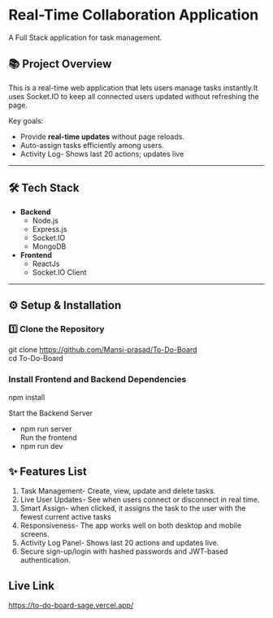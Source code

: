 # Real-Time Collaboration Application  
A Full Stack application for task management.  

## 📚 Project Overview  
This is a real-time web application that lets users manage tasks instantly.It uses Socket.IO to keep all connected users updated without refreshing the page.  

Key goals:
- Provide **real-time updates** without page reloads.  
- Auto-assign tasks efficiently among users.
- Activity Log- Shows last 20 actions; updates live
---

## 🛠️ Tech Stack

- **Backend**
  - Node.js
  - Express.js
  - Socket.IO
  - MongoDB
- **Frontend**
  - ReactJs
  - Socket.IO Client

---

## ⚙️ Setup & Installation

### 1️⃣ Clone the Repository
git clone https://github.com/Mansi-prasad/To-Do-Board  
cd To-Do-Board  

###  Install Frontend and Backend Dependencies  
npm install  

Start the Backend Server  
- npm run server  
Run the frontend  
- npm run dev  

## ✨ Features List
1. Task Management- Create, view, update and delete tasks.  
2. Live User Updates- See when users connect or disconnect in real time.  
3. Smart Assign- when clicked, it assigns the task to the user with
the fewest current active tasks
4. Responsiveness- The app works well on both desktop and mobile screens.  
5. Activity Log Panel- Shows last 20 actions and updates live.  
6. Secure sign-up/login with hashed passwords and JWT-based authentication.


## Live Link  
https://to-do-board-sage.vercel.app/  


